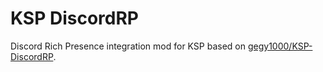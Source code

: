 # KSP DiscordRP
Discord Rich Presence integration mod for KSP based on [gegy1000/KSP-DiscordRP](https://github.com/gegy1000/KSP-DiscordRP).

